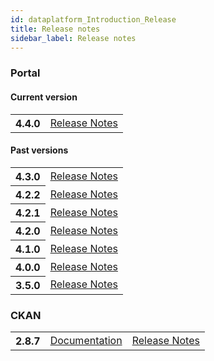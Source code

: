 ```yaml
---
id: dataplatform_Introduction_Release
title: Release notes
sidebar_label: Release notes
---
```


### Portal

#### Current version

<table class="versions">
    <tbody>
        <tr>
            <th>4.4.0</th>
            <td>
                <a href='Release_Notes_4.4.0'>Release Notes</a>
            </td>
        </tr>
    </tbody>
</table>

#### Past versions

<table class="versions">
    <tbody>
                <tr>
            <th>4.3.0</th>
            <td>
                <a href='Release_Notes_4.3.0'>Release Notes</a>
            </td>
        </tr>
            <tr>
            <th>4.2.2</th>
            <td>
                <a href='Release_Notes_4.2.2'>Release Notes</a>
            </td>
        </tr>
            <tr>
            <th>4.2.1</th>
            <td>
                <a href='Release_Notes_4.2.1'>Release Notes</a>
            </td>
        </tr>
            <tr>
            <th>4.2.0</th>
            <td>
                <a href='Release_Notes_4.2.0'>Release Notes</a>
            </td>
        </tr>
            <tr>
            <th>4.1.0</th>
            <td>
                <a href='Release_Notes_4.1.0'>Release Notes</a>
            </td>
        </tr>
        <tr>
            <th>4.0.0</th>
            <td>
                <a href='Release_Notes_4.0.0'>Release Notes</a>
            </td>
        </tr>
                <tr>
            <th>3.5.0</th>
            <td>
                <a href='Release_Notes_3.5.0'>Release Notes</a>
            </td>
        </tr>
    </tbody>
</table>

### CKAN

<table class="versions">
    <tbody>
        <tr>
            <th>2.8.7</th>
            <td>
                <a href="https://docs.ckan.org/en/2.8/" target="_blank">Documentation</a>
            </td>
            <td>
                <a href="https://docs.ckan.org/en/2.8/changelog.html#v-2-8-7-2021-02-10" target="_blank">Release Notes</a>
            </td>
        </tr>
    </tbody>
</table>
